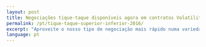 ```yaml
---
layout: post
title: Negociações tique-taque disponíveis agora em contratos Volatility Superior/Inferior
permalink: /pt/tique-taque-superior-inferior-2016/
excerpt: "Aproveite o nosso tipo de negociação mais rápido numa variedade de formas novas, com negociações tique-taque Superior/Inferior disponíveis agora nos Índices Volatility..."
language: pt
---
```

